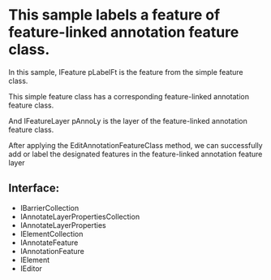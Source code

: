 # This sample labels a feature of feature-linked annotation feature class.

In this sample, IFeature pLabelFt is the feature from the simple feature class.

This simple feature class has a corresponding feature-linked annotation feature class. 

And IFeatureLayer pAnnoLy is the layer of the feature-linked annotation feature class.
  
After applying the EditAnnotationFeatureClass method, we can successfully add or label the designated features in the feature-linked annotation feature layer


## Interface:
* IBarrierCollection
* IAnnotateLayerPropertiesCollection
* IAnnotateLayerProperties
* IElementCollection
* IAnnotateFeature
* IAnnotationFeature
* IElement
* IEditor
